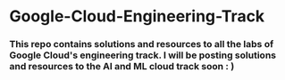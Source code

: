 
# Google-Cloud-Engineering-Track
### This repo contains solutions and resources to all the labs of Google Cloud's engineering track. I will be posting solutions and resources to the AI and ML cloud track soon : )



 

